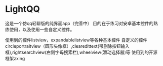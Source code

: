 # LightQQ
这是一个仿qq轻聊版的纯界面app（完善中）
目的在于练习对安卓基本控件的熟练使用，以及使用一些自定义控件。

使用到的控件listview，expandablelistview等各种基本控件
自定义的控件circleportraitview（圆形头像框）,clearedittext(带删除按钮输入框),rightsearchview(右侧字母搜索栏),wheelview(滑动选择器)等
使用到的开源框架zxing

